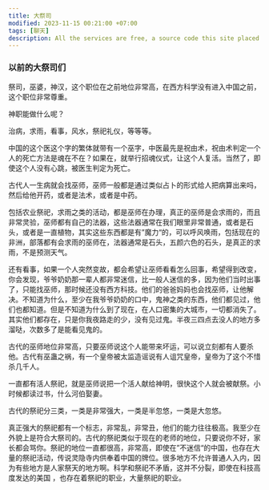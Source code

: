 ```yaml
---
title: 大祭司
modified: 2023-11-15 00:21:00 +07:00
tags: [聊天]
description: All the services are free, a source code this site placed on github repository and intergration with netlify service, another service that you can use is github page for hosting your own static site.
---
```


### 以前的大祭司们

祭司，巫婆，神汉，这个职位在之前地位非常高，在西方科学没有进入中国之前，这个职位非常尊重。

神职能做什么呢？

治病，求雨，看事，风水，祭祀礼仪，等等等。

中国的这个医这个字的繁体就带有一个巫字，中医最先是祝由术，祝由术判定一个人的死亡方法是魂在不在？如果在，就举行招魂仪式，让这个人复活。当然了，即使这个人没有心跳，被医生判定为死亡。

古代人一生病就会找巫师，巫师一般都是通过类似占卜的形式给人把病算出来吗，然后给他开药，或者是法术，或者是中药。

包括农业祭祀，求雨之类的活动，都是巫师在办理，真正的巫师是会求雨的，而且非常灵验，巫师都有自己的法器，这些法器通常在我们眼里非常普通，或者是石头，或者是一直植物，其实这些东西都是有”魔力“的，可以呼风唤雨，包括现在的非洲，部落都有会求雨的巫师在，法器通常是石头，五颜六色的石头，是真正的求雨，不是预测天气。

还有看事，如果一个人突然变故，都会希望让巫师看看怎么回事，希望得到改变，你会发现，爷爷奶奶那一辈人都非常迷信，比一般人迷信的多，因为他们当时出事了，只能找巫师，那时候还没有西方科技。他们的爸爸妈妈也会找巫师，让他解决。不知道为什么，至少在我爷爷奶奶的口中，鬼神之类的东西，他们都见过，他们也都知道。但是不知道为什么到了现在，在人口密集的大城市，一切都消失了。其实他们都存在，只是你我夜路走的少，没有见过鬼。半夜三四点去没人的地方多溜哒，次数多了是能看见鬼的。

古代的巫师地位非常高，只要巫师说这个人能带来坏运，可以说立刻都有人要杀他。古代有巫蛊之祸，有一个皇帝被太监造谣说有人诅咒皇帝，皇帝为了这个不惜杀几千人。

一直都有活人祭祀，就是巫师说把一个活人献给神明，很快这个人就会被献祭。小时候都读过书，什么河伯娶妻。

古代的祭祀分三类，一类是非常强大，一类是半忽悠，一类是大忽悠。

真正强大的祭祀都有一个标志，非常乱，非常丑，他们的能力往往极高。我至少在外貌上是符合大祭司的。古代的祭祀类似于现在的老师的地位，只要说你不好，家长都会骂你。祭祀的地位一直都很高，非常高，即使在”不迷信“的中国，也存在大量的祭祀活动，传说灵隐寺内供奉着中国的牌位。很多地方不允许普通人入内，因为有些地方是人家祭天的地方啊。科学和祭祀不矛盾，这并不分裂，即使在科技高度发达的美国 ，也存在着祭祀的职业，大量祭祀的职业。





